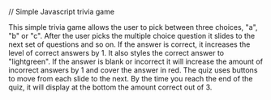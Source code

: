  // Simple Javascript trivia game

 This simple trivia game allows the user to pick between three choices, "a", "b" or "c". After the user picks the multiple choice question it slides to the next set of   questions and so on. If the answer is correct, it increases the level of correct answers by 1. It also styles the correct answer to "lightgreen". If the answer is blank or incorrect it will increase the amount of incorrect answers by 1 and cover the answer in red. The quiz uses buttons to move from each slide to the next. By the time you reach the end of the quiz, it will display at the bottom the amount correct out of 3. 
